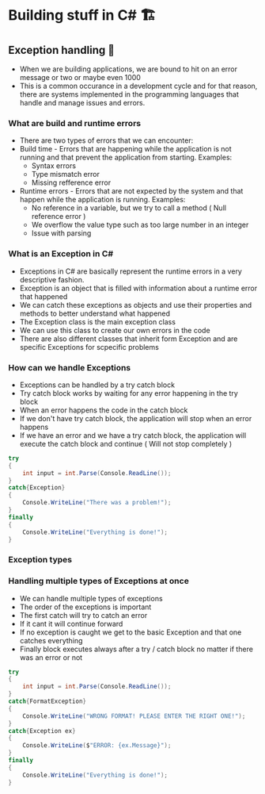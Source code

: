 # Building stuff in C# 🏗
## Exception handling 🔹
* When we are building applications, we are bound to hit on an error message or two or maybe even 1000
* This is a common occurance in a development cycle and for that reason, there are systems implemented in the programming languages that handle and manage issues and errors. 
### What are build and runtime errors
* There are two types of errors that we can encounter:
* Build time - Errors that are happening while the application is not running and that prevent the application from starting. Examples: 
  * Syntax errors
  * Type mismatch error
  * Missing refference error
* Runtime errors - Errors that are not expected by the system and that happen while the application is running. Examples: 
  * No reference in a variable, but we try to call a method ( Null reference error )
  * We overflow the value type such as too large number in an integer
  * Issue with parsing 
### What is an Exception in C#
* Exceptions in C# are basically represent the runtime errors in a very descriptive fashion.
* Exception is an object that is filled with information about a runtime error that happened
* We can catch these exceptions as objects and use their properties and methods to better understand what happened
* The Exception class is the main exception class
* We can use this class to create our own errors in the code
* There are also different classes that inherit form Exception and are specific Exceptions for scpecific problems
### How can we handle Exceptions
* Exceptions can be handled by a try catch block
* Try catch block works by waiting for any error happening in the try block
* When an error happens the code in the catch block 
* If we don't have try catch block, the application will stop when an error happens
* If we have an error and we have a try catch block, the application will execute the catch block and continue ( Will not stop completely )
```csharp
try
{
	int input = int.Parse(Console.ReadLine());
}
catch{Exception}
{
	Console.WriteLine("There was a problem!");
}
finally
{
	Console.WriteLine("Everything is done!");
}
```
### Exception types 
### Handling multiple types of Exceptions at once
* We can handle multiple types of exceptions
* The order of the exceptions is important
* The first catch will try to catch an error
* If it cant it will continue forward
* If no exception is caught we get to the basic Exception and that one catches everything
* Finally block executes always after a try / catch block no matter if there was an error or not
```csharp
try
{
	int input = int.Parse(Console.ReadLine());
}
catch{FormatException}
{
	Console.WriteLine("WRONG FORMAT! PLEASE ENTER THE RIGHT ONE!");
}
catch{Exception ex}
{
	Console.WriteLine($"ERROR: {ex.Message}");
}
finally
{
	Console.WriteLine("Everything is done!");
}
```
